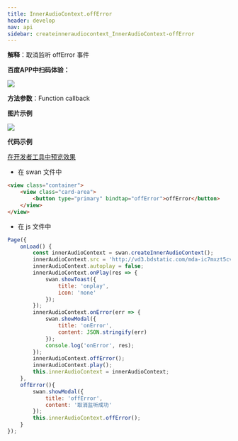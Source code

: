 ```yaml
---
title: InnerAudioContext.offError
header: develop
nav: api
sidebar: createinneraudiocontext_InnerAudioContext-offError
---
```




**解释**：取消监听 offError 事件

**百度APP中扫码体验：**

<img src="https://b.bdstatic.com/miniapp/assets/images/doc_demo/fragment_InnerAudioContextOffError.png"  class="demo-qrcode-image" />

**方法参数**：Function callback

**图片示例**

<div class="m-doc-custom-examples">
    <div class="m-doc-custom-examples-correct">
        <img src="https://b.bdstatic.com/miniapp/image/InnerAudioContextOffError.gif">
    </div>
    <div class="m-doc-custom-examples-correct">
        <img src=" ">
    </div>
    <div class="m-doc-custom-examples-correct">
        <img src=" ">
    </div>     
</div>

**代码示例**

<a href="swanide://fragment/e6758e5581755dff7088ca636b7770681574734618602" title="在开发者工具中预览效果" target="_self">在开发者工具中预览效果</a>

* 在 swan 文件中

```html
<view class="container">
    <view class="card-area">
        <button type="primary" bindtap="offError">offError</button>
    </view>
</view>
```

* 在 js 文件中

```javascript
Page({
    onLoad() {
        const innerAudioContext = swan.createInnerAudioContext();
        innerAudioContext.src = 'http://vd3.bdstatic.com/mda-ic7mxzt5cvz6f4y5/mda-ic7mxzt5cvz6f4y5.mp3';
        innerAudioContext.autoplay = false;
        innerAudioContext.onPlay(res => {
            swan.showToast({
                title: 'onplay',
                icon: 'none'
            });
        });
        innerAudioContext.onError(err => {
            swan.showModal({
                title: 'onError',
                content: JSON.stringify(err)
            });
            console.log('onError', res);
        });
        innerAudioContext.offError();
        innerAudioContext.play();
        this.innerAudioContext = innerAudioContext;
    },
    offError(){
        swan.showModal({
            title: 'offError',
            content: '取消监听成功'
        });
        this.innerAudioContext.offError();
    }
});
```